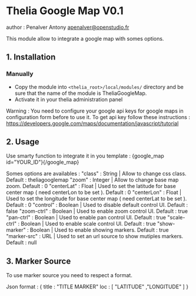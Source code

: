 # Thelia Google Map V0.1


author : Penalver Antony <apenalver@openstudio.fr>

This module allow to integrate a google map with somes options.

## 1. Installation

### Manually
* Copy the module into ```<thelia_root>/local/modules/``` directory and be sure that the name of the module is TheliaGoogleMap.
* Activate it in your thelia administration panel

Warning : You need to configure your google api keys for google maps in configuration form before to use it. 
To get api key follow these instructions : https://developers.google.com/maps/documentation/javascript/tutorial

## 2. Usage


Use smarty function to integrate it in you template :
{google_map id="YOUR_ID"}{/google_map}

Somes options are availables :
"class" : String |  Allow to change css class. Default : theliagooglemap
"zoom" : Integer | Allow to change base map zoom. Default : 0
"centerLat" : Float | Used to set the latitude for base center map ( need centerLon to be set ). Default : 0
"centerLon" : Float | Used to set the longitude for base center map ( need centerLat to be set ). Default : 0
"control" : Boolean |  Used to disable default control UI. Default : false
"zoom-ctrl" : Boolean | Used to enable zoom control UI. Default : true
"pan-ctrl" : Boolean | Used to enable pan control UI. Default : true
"scale-ctrl" : Boolean | Used to enable scale control UI. Default : true
"show-marker" : Boolean | Used to enable showing markers. Default : true
"marker-src" : URL | Used to set an url source to show mutiples markers. Default : null

## 3. Marker Source


To use marker source you need to respect a format.
 
Json format : 
{
    title : "TITLE MARKER"
    loc : [ "LATITUDE" ,"LONGITUDE" ]
}
    
